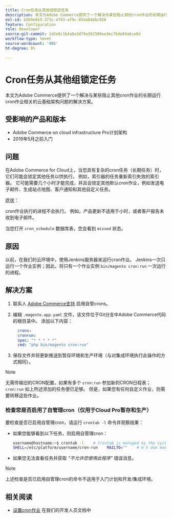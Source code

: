 ```yaml
---
title: Cron任务从其他组锁定任务
description: 本文为Adobe Commerce提供了一个解决与某些阻止其他cron作业的长期运行cron作业相关的云基础架构问题的解决方案。
exl-id: b5b9e8b3-373c-4f93-af9c-85da84dbc928
feature: Configuration
role: Developer
source-git-commit: 1d2e0c1b4a8e3d79a362500ee3ec7bde84a6ce0d
workflow-type: tm+mt
source-wordcount: '405'
ht-degree: 0%

---
```


# Cron任务从其他组锁定任务

本文为Adobe Commerce提供了一个解决与某些阻止其他cron作业的长期运行cron作业相关的云基础架构问题的解决方案。

## 受影响的产品和版本

* Adobe Commerce on cloud infrastructure Pro计划架构
* 2019年5月之前入门

## 问题

在Adobe Commerce for Cloud上，当您具有复杂的cron任务（长期任务）时，它们可能会锁定其他任务以供执行。 例如，索引器的任务重新索引失效的索引器。 它可能需要几个小时才能完成，并且会锁定其他默认cron作业，例如发送电子邮件、生成站点地图、客户通知和其他自定义任务。

<u>症状</u>：

cron作业执行的进程不会执行。 例如，产品更新不适用于小时，或者客户报告未收到电子邮件。

当您打开 `cron_schedule` 数据库表，您会看到 `missed` 状态。

## 原因

以前，在我们的云环境中，使用Jenkins服务器来运行cron作业。 Jenkins一次只运行一个作业实例；因此，将只有一个作业实例 `bin/magento cron:run` 一次运行的进程。

## 解决方案

1. 联系人 [Adobe Commerce支持](/help/help-center-guide/help-center/magento-help-center-user-guide.md#submit-ticket) 启用自管crons。
1. 编辑 `.magento.app.yaml` 文件，该文件位于Git分支中Adobe Commerce代码的根目录中。 添加以下内容：

   ```yaml
     crons:
     cronrun:
     spec: "* * * * *"
     cmd: "php bin/magento cron:run"
   ```

1. 保存文件并将更新推送到暂存环境和生产环境（与对集成环境执行此操作的方式相同）。

>[!NOTE]
>
>无需传输旧的CRON配置，如果有多个 `cron:run` 参加新的CRON日程表； `cron:run` 如上所述添加的任务便已足够。 但是，如果您有任何自定义作业，则需要转移这些作业。

### 检查您是否启用了自管理cron（仅用于Cloud Pro暂存和生产）

要检查是否已启用自管理cron，请运行 `crontab -l` 命令并观察结果：

* 如果您能够看到以下任务，则启用自管理cron：

  ```bash
  username@hostname:~$ crontab -l    # Crontab is managed by the system, attempts to edit it directly will fail.
  SHELL=/etc/platform/username/cron-run    MAILTO=""    # m h dom mon dow job_name    * * * * * cronrun
  ```

* 如果您无法查看任务并获取 *“不允许您使用此程序”* 错误消息。

>[!NOTE]
>
>上述检查是否已启用自管理cron的命令不适用于入门计划和开发/集成环境。

## 相关阅读

* [设置cron作业](https://devdocs.magento.com/guides/v2.3/cloud/configure/setup-cron-jobs.html) 在我们的开发人员文档中

